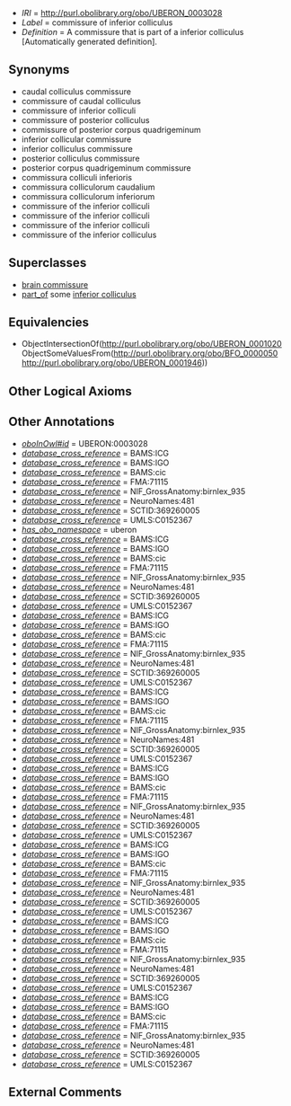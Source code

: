  * *IRI* = http://purl.obolibrary.org/obo/UBERON_0003028
 * *Label* = commissure of inferior colliculus
 * *Definition* = A commissure that is part of a inferior colliculus [Automatically generated definition].

## Synonyms

 * caudal colliculus commissure
 * commissure of caudal colliculus
 * commissure of inferior colliculi
 * commissure of posterior colliculus
 * commissure of posterior corpus quadrigeminum
 * inferior collicular commissure
 * inferior colliculus commissure
 * posterior colliculus commissure
 * posterior corpus quadrigeminum commissure
 * commissura colliculi inferioris
 * commissura colliculorum caudalium
 * commissura colliculorum inferiorum
 * commissure of the inferior colliculi
 * commissure of the inferior colliculi
 * commissure of the inferior colliculi
 * commissure of the inferior colliculus

## Superclasses

 * [brain commissure](../../UBERON/70/UBERON_0005970.md)
 * [part_of](../../BFO/50/BFO_0000050.md) some [inferior colliculus](../../UBERON/46/UBERON_0001946.md)

## Equivalencies

 * ObjectIntersectionOf(<http://purl.obolibrary.org/obo/UBERON_0001020> ObjectSomeValuesFrom(<http://purl.obolibrary.org/obo/BFO_0000050> <http://purl.obolibrary.org/obo/UBERON_0001946>))

## Other Logical Axioms


## Other Annotations

 * *[oboInOwl#id](../../id/oboInOwl#id.md)* = UBERON:0003028
 * *[database_cross_reference](../../ef/oboInOwl#hasDbXref.md)* = BAMS:ICG
 * *[database_cross_reference](../../ef/oboInOwl#hasDbXref.md)* = BAMS:IGO
 * *[database_cross_reference](../../ef/oboInOwl#hasDbXref.md)* = BAMS:cic
 * *[database_cross_reference](../../ef/oboInOwl#hasDbXref.md)* = FMA:71115
 * *[database_cross_reference](../../ef/oboInOwl#hasDbXref.md)* = NIF_GrossAnatomy:birnlex_935
 * *[database_cross_reference](../../ef/oboInOwl#hasDbXref.md)* = NeuroNames:481
 * *[database_cross_reference](../../ef/oboInOwl#hasDbXref.md)* = SCTID:369260005
 * *[database_cross_reference](../../ef/oboInOwl#hasDbXref.md)* = UMLS:C0152367
 * *[has_obo_namespace](../../ce/oboInOwl#hasOBONamespace.md)* = uberon
 * *[database_cross_reference](../../ef/oboInOwl#hasDbXref.md)* = BAMS:ICG
 * *[database_cross_reference](../../ef/oboInOwl#hasDbXref.md)* = BAMS:IGO
 * *[database_cross_reference](../../ef/oboInOwl#hasDbXref.md)* = BAMS:cic
 * *[database_cross_reference](../../ef/oboInOwl#hasDbXref.md)* = FMA:71115
 * *[database_cross_reference](../../ef/oboInOwl#hasDbXref.md)* = NIF_GrossAnatomy:birnlex_935
 * *[database_cross_reference](../../ef/oboInOwl#hasDbXref.md)* = NeuroNames:481
 * *[database_cross_reference](../../ef/oboInOwl#hasDbXref.md)* = SCTID:369260005
 * *[database_cross_reference](../../ef/oboInOwl#hasDbXref.md)* = UMLS:C0152367
 * *[database_cross_reference](../../ef/oboInOwl#hasDbXref.md)* = BAMS:ICG
 * *[database_cross_reference](../../ef/oboInOwl#hasDbXref.md)* = BAMS:IGO
 * *[database_cross_reference](../../ef/oboInOwl#hasDbXref.md)* = BAMS:cic
 * *[database_cross_reference](../../ef/oboInOwl#hasDbXref.md)* = FMA:71115
 * *[database_cross_reference](../../ef/oboInOwl#hasDbXref.md)* = NIF_GrossAnatomy:birnlex_935
 * *[database_cross_reference](../../ef/oboInOwl#hasDbXref.md)* = NeuroNames:481
 * *[database_cross_reference](../../ef/oboInOwl#hasDbXref.md)* = SCTID:369260005
 * *[database_cross_reference](../../ef/oboInOwl#hasDbXref.md)* = UMLS:C0152367
 * *[database_cross_reference](../../ef/oboInOwl#hasDbXref.md)* = BAMS:ICG
 * *[database_cross_reference](../../ef/oboInOwl#hasDbXref.md)* = BAMS:IGO
 * *[database_cross_reference](../../ef/oboInOwl#hasDbXref.md)* = BAMS:cic
 * *[database_cross_reference](../../ef/oboInOwl#hasDbXref.md)* = FMA:71115
 * *[database_cross_reference](../../ef/oboInOwl#hasDbXref.md)* = NIF_GrossAnatomy:birnlex_935
 * *[database_cross_reference](../../ef/oboInOwl#hasDbXref.md)* = NeuroNames:481
 * *[database_cross_reference](../../ef/oboInOwl#hasDbXref.md)* = SCTID:369260005
 * *[database_cross_reference](../../ef/oboInOwl#hasDbXref.md)* = UMLS:C0152367
 * *[database_cross_reference](../../ef/oboInOwl#hasDbXref.md)* = BAMS:ICG
 * *[database_cross_reference](../../ef/oboInOwl#hasDbXref.md)* = BAMS:IGO
 * *[database_cross_reference](../../ef/oboInOwl#hasDbXref.md)* = BAMS:cic
 * *[database_cross_reference](../../ef/oboInOwl#hasDbXref.md)* = FMA:71115
 * *[database_cross_reference](../../ef/oboInOwl#hasDbXref.md)* = NIF_GrossAnatomy:birnlex_935
 * *[database_cross_reference](../../ef/oboInOwl#hasDbXref.md)* = NeuroNames:481
 * *[database_cross_reference](../../ef/oboInOwl#hasDbXref.md)* = SCTID:369260005
 * *[database_cross_reference](../../ef/oboInOwl#hasDbXref.md)* = UMLS:C0152367
 * *[database_cross_reference](../../ef/oboInOwl#hasDbXref.md)* = BAMS:ICG
 * *[database_cross_reference](../../ef/oboInOwl#hasDbXref.md)* = BAMS:IGO
 * *[database_cross_reference](../../ef/oboInOwl#hasDbXref.md)* = BAMS:cic
 * *[database_cross_reference](../../ef/oboInOwl#hasDbXref.md)* = FMA:71115
 * *[database_cross_reference](../../ef/oboInOwl#hasDbXref.md)* = NIF_GrossAnatomy:birnlex_935
 * *[database_cross_reference](../../ef/oboInOwl#hasDbXref.md)* = NeuroNames:481
 * *[database_cross_reference](../../ef/oboInOwl#hasDbXref.md)* = SCTID:369260005
 * *[database_cross_reference](../../ef/oboInOwl#hasDbXref.md)* = UMLS:C0152367
 * *[database_cross_reference](../../ef/oboInOwl#hasDbXref.md)* = BAMS:ICG
 * *[database_cross_reference](../../ef/oboInOwl#hasDbXref.md)* = BAMS:IGO
 * *[database_cross_reference](../../ef/oboInOwl#hasDbXref.md)* = BAMS:cic
 * *[database_cross_reference](../../ef/oboInOwl#hasDbXref.md)* = FMA:71115
 * *[database_cross_reference](../../ef/oboInOwl#hasDbXref.md)* = NIF_GrossAnatomy:birnlex_935
 * *[database_cross_reference](../../ef/oboInOwl#hasDbXref.md)* = NeuroNames:481
 * *[database_cross_reference](../../ef/oboInOwl#hasDbXref.md)* = SCTID:369260005
 * *[database_cross_reference](../../ef/oboInOwl#hasDbXref.md)* = UMLS:C0152367
 * *[database_cross_reference](../../ef/oboInOwl#hasDbXref.md)* = BAMS:ICG
 * *[database_cross_reference](../../ef/oboInOwl#hasDbXref.md)* = BAMS:IGO
 * *[database_cross_reference](../../ef/oboInOwl#hasDbXref.md)* = BAMS:cic
 * *[database_cross_reference](../../ef/oboInOwl#hasDbXref.md)* = FMA:71115
 * *[database_cross_reference](../../ef/oboInOwl#hasDbXref.md)* = NIF_GrossAnatomy:birnlex_935
 * *[database_cross_reference](../../ef/oboInOwl#hasDbXref.md)* = NeuroNames:481
 * *[database_cross_reference](../../ef/oboInOwl#hasDbXref.md)* = SCTID:369260005
 * *[database_cross_reference](../../ef/oboInOwl#hasDbXref.md)* = UMLS:C0152367

## External Comments

